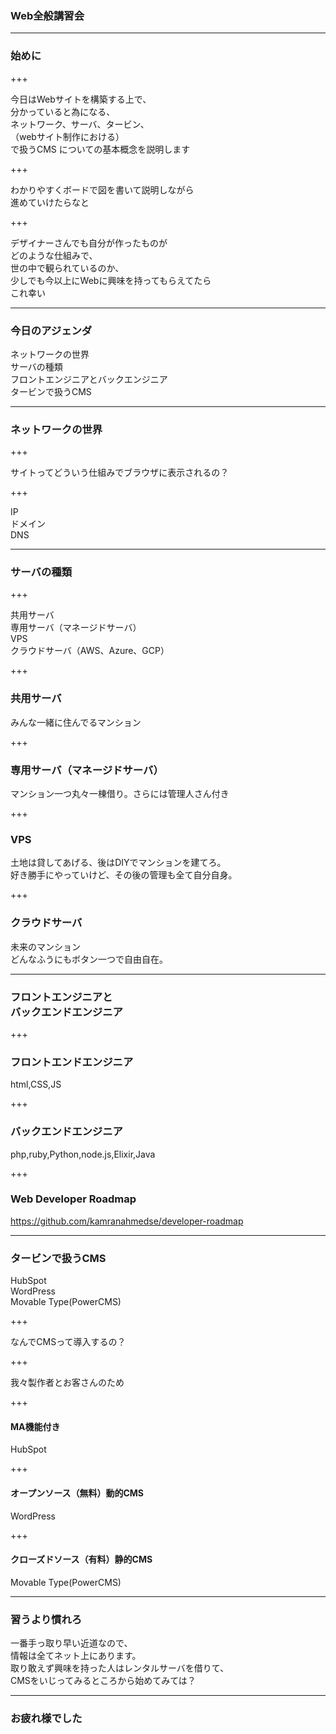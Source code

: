 ### Web全般講習会

---

### 始めに

+++

今日はWebサイトを構築する上で、<br>分かっていると為になる、<br>
ネットワーク、サーバ、タービン、<br>（webサイト制作における）<br>で扱うCMS
についての基本概念を説明します

+++

わかりやすくボードで図を書いて説明しながら<br>
進めていけたらなと

+++

デザイナーさんでも自分が作ったものが<br>
どのような仕組みで、<br>
世の中で観られているのか、<br>
少しでも今以上にWebに興味を持ってもらえてたら<br>
これ幸い

---

### 今日のアジェンダ

ネットワークの世界<br>
サーバの種類<br>
フロントエンジニアとバックエンジニア<br>
タービンで扱うCMS<br>

---

### ネットワークの世界

+++

サイトってどういう仕組みでブラウザに表示されるの？

+++

IP<br>
ドメイン<br>
DNS

---

### サーバの種類

+++

共用サーバ<br>
専用サーバ（マネージドサーバ）<br>
VPS<br>
クラウドサーバ（AWS、Azure、GCP）

+++

### 共用サーバ
みんな一緒に住んでるマンション

+++

### 専用サーバ（マネージドサーバ）
マンション一つ丸々一棟借り。さらには管理人さん付き

+++

### VPS
土地は貸してあげる、後はDIYでマンションを建てろ。<br>
好き勝手にやっていけど、その後の管理も全て自分自身。

+++

### クラウドサーバ
未来のマンション<br>
どんなふうにもボタン一つで自由自在。

---

### フロントエンジニアと<br>バックエンドエンジニア

+++

### フロントエンドエンジニア
html,CSS,JS

+++

### バックエンドエンジニア
php,ruby,Python,node.js,Elixir,Java

+++

### Web Developer Roadmap
https://github.com/kamranahmedse/developer-roadmap

---

### タービンで扱うCMS

HubSpot<br>
WordPress<br>
Movable Type(PowerCMS)

+++

なんでCMSって導入するの？

+++

我々製作者とお客さんのため

+++

#### MA機能付き
HubSpot

+++

#### オープンソース（無料）動的CMS
WordPress

+++

#### クローズドソース（有料）静的CMS
Movable Type(PowerCMS)

---

### 習うより慣れろ
一番手っ取り早い近道なので、<br>
情報は全てネット上にあります。<br>
取り敢えず興味を持った人はレンタルサーバを借りて、<br>
CMSをいじってみるところから始めてみては？

---

### お疲れ様でした
